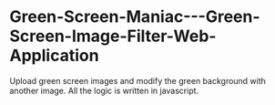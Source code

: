 # Green-Screen-Maniac---Green-Screen-Image-Filter-Web-Application
Upload green screen images and modify the green background with another image. All the logic is written in javascript.
